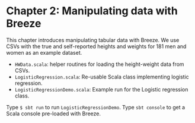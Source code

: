 
# Chapter 2: Manipulating data with Breeze

This chapter introduces manipulating tabular data with Breeze. We use CSVs with the true and self-reported heights and weights for 181 men and women as an example dataset.

 * `HWData.scala`: helper routines for loading the height-weight data from CSVs.
 * `LogisticRegression.scala`: Re-usable Scala class implementing logistic regression.
 * `LogisticRegressionDemo.scala`: Example run for the Logistic regression class.

Type `$ sbt run` to run `LogisticRegressionDemo`. Type `sbt console` to get a Scala console pre-loaded with Breeze.
